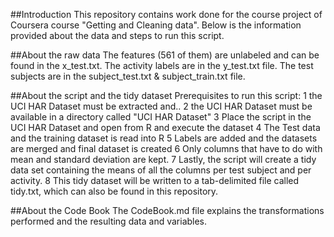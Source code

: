 ##Introduction
This repository contains work done for the course project of Coursera course "Getting and Cleaning data". Below is the information provided about the data and steps to run this script.

##About the raw data
The features (561 of them) are unlabeled and can be found in the x_test.txt. The activity labels are in the y_test.txt file. The test subjects are in the subject_test.txt  & subject_train.txt file.


##About the script and the tidy dataset
 Prerequisites to run this script:
	1	the UCI HAR Dataset must be extracted and..
	2	the UCI HAR Dataset must be available in a directory called "UCI HAR Dataset"
	3	Place the script in the UCI HAR Dataset and open from R and execute the dataset
	4	The Test data and the training dataset is read into R
	5	Labels are added and the datasets are merged and final dataset is created
	6	Only columns that have to do with mean and standard deviation are kept.
	7	Lastly, the script will create a tidy data set containing the means of all the columns per test subject and per activity. 
	8	This tidy dataset will be written to a tab-delimited file called tidy.txt, which can also be found in this repository.

##About the Code Book
The CodeBook.md file explains the transformations performed and the resulting data and variables.